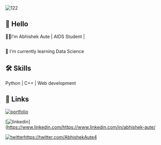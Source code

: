   ![122](https://user-images.githubusercontent.com/103364544/182074632-eb952687-3617-499c-bb07-3c5d6951f556.gif)





## 👋 Hello
🧑‍💻I'm Abhishek Aute  | AIDS Student |




## 

🧠 I'm currently learning Data Science



## 🛠 Skills
 Python |
 C++ |
 Web development



## 🔗 Links
[![portfolio](https://img.shields.io/badge/my_portfolio-000?style=for-the-badge&logo=ko-fi&logoColor=white)](https://katherinempeterson.com/)




[![linkedin](https://img.shields.io/badge/linkedin-0A66C2?style=for-the-badge&logo=linkedin&logoColor=white)]                (https://www.linkedin.com/https://www.linkedin.com/in/abhishek-aute/




[![twitter](https://img.shields.io/badge/twitter-1DA1F2?style=for-the-badge&logo=twitter&logoColor=white)](https://twitter.com/)https://twitter.com/AbhishekAute4


